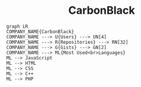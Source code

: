 <h1 align="center">CarbonBlack</h1>

```mermaid
graph LR
COMPANY_NAME{CarbonBlack}
COMPANY_NAME ---> U{Users} ---> UN[4]
COMPANY_NAME ---> R{Repositories} ---> RN[32]
COMPANY_NAME ---> G{Gists} ---> GN[2]
COMPANY_NAME ---> ML{Most Used<br>Languages}
ML --> JavaScript
ML --> HTML
ML --> CSS
ML --> C++
ML --> PHP
```
